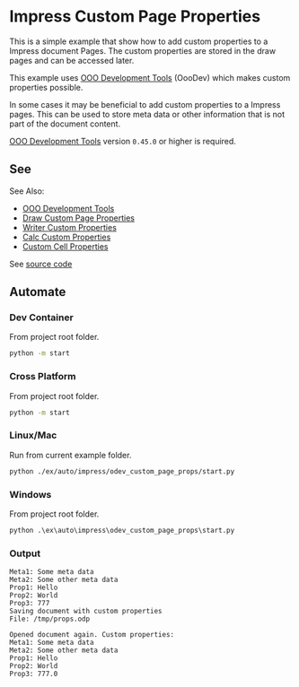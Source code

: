 # Impress Custom Page Properties

This is a simple example that show how to add custom properties to a Impress document Pages. The custom properties are stored in the draw pages and can be accessed later.

This example uses [OOO Development Tools] (OooDev) which makes custom properties possible.

In some cases it may be beneficial to add custom properties to a Impress pages. This can be used to store meta data or other information that is not part of the document content.

[OOO Development Tools] version `0.45.0` or higher is required.

## See

See Also:

- [OOO Development Tools]
- [Draw Custom Page Properties](../../draw/odev_custom_page_props#readme)
- [Writer Custom Properties](../../writer/odev_custom_props#readme)
- [Calc Custom Properties](../../calc/odev_custom_sheet_props#readme)
- [Custom Cell Properties](../../calc/odev_custom_cell_props#readme)

See [source code](./start.py)

## Automate

### Dev Container

From project root folder.

```sh
python -m start
```

### Cross Platform

From project root folder.

```sh
python -m start
```

### Linux/Mac

Run from current example folder.

```sh
python ./ex/auto/impress/odev_custom_page_props/start.py
```

### Windows

From project root folder.

```ps
python .\ex\auto\impress\odev_custom_page_props\start.py
```


### Output

```text
Meta1: Some meta data
Meta2: Some other meta data
Prop1: Hello
Prop2: World
Prop3: 777
Saving document with custom properties
File: /tmp/props.odp

Opened document again. Custom properties:
Meta1: Some meta data
Meta2: Some other meta data
Prop1: Hello
Prop2: World
Prop3: 777.0
```

[OOO Development Tools]: https://python-ooo-dev-tools.readthedocs.io/en/latest/
